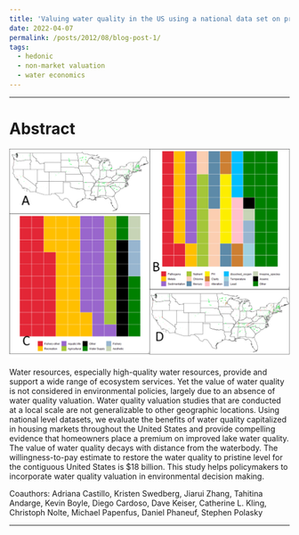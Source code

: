 ```yaml
---
title: 'Valuing water quality in the US using a national data set on property values'
date: 2022-04-07
permalink: /posts/2012/08/blog-post-1/
tags:
  - hedonic
  - non-market valuation
  - water economics
---
```

___________________________________________________________________________

Abstract
======
![](/images/research/water_impairment.png)

Water resources, especially high-quality water resources, provide and support a wide range of ecosystem services. Yet the value of water quality is not considered in environmental policies, largely due to an absence of water quality valuation. Water quality valuation studies that are conducted at a local scale are not generalizable to other geographic locations. Using national level datasets, we evaluate the benefits of water quality capitalized in housing markets throughout the United States and provide compelling evidence that homeowners place a premium on improved lake water quality. The value of water quality decays with distance from the waterbody. The willingness-to-pay estimate to restore the water quality to pristine level for the contiguous United States is $18 billion. This study helps policymakers to incorporate water quality valuation in environmental decision making.

Coauthors: Adriana Castillo, Kristen Swedberg, Jiarui Zhang, Tahitina Andarge, Kevin Boyle, Diego Cardoso, Dave Keiser, Catherine L. Kling, Christoph Nolte, Michael Papenfus, Daniel Phaneuf, Stephen Polasky

------